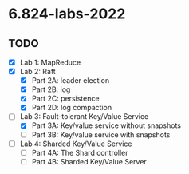 # 6.824-labs-2022

## TODO  

- [x] Lab 1: MapReduce
- [x] Lab 2: Raft  
  - [x] Part 2A: leader election
  - [x] Part 2B: log
  - [x] Part 2C: persistence
  - [x] Part 2D: log compaction
- [ ] Lab 3: Fault-tolerant Key/Value Service 
  - [x] Part 3A: Key/value service without snapshots
  - [ ] Part 3B: Key/value service with snapshots
- [ ] Lab 4: Sharded Key/Value Service 
  - [ ] Part 4A: The Shard controller
  - [ ] Part 4B: Sharded Key/Value Server
